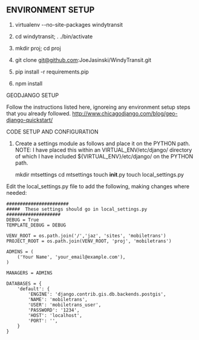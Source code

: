 ENVIRONMENT SETUP
-------
1. virtualenv --no-site-packages windytransit

2. cd windytransit; . ./bin/activate

3. mkdir proj; cd proj

4. git clone git@github.com:JoeJasinski/WindyTransit.git

5. pip install -r requirements.pip

6. npm install 

GEODJANGO SETUP

Follow the instructions listed here, ignoreing any environment setup
steps that you already followed. 
http://www.chicagodjango.com/blog/geo-django-quickstart/


CODE SETUP AND CONFIGURATION

1. Create a settings module as follows and place it on the PYTHON path. 
   NOTE: I have placed this within an VIRTUAL_ENV/etc/django/ directory 
   of which I have included ${VIRTUAL_ENV}/etc/django/ on the PYTHON path.

    mkdir mtsettings
    cd mtsettings
    touch __init__.py
    touch local_settings.py

Edit the local_settings.py file to add the following, making changes where needed: 

    #######################
    #####  These settings should go in local_settings.py
    ####################
    DEBUG = True
    TEMPLATE_DEBUG = DEBUG

    VENV_ROOT = os.path.join('/','jaz', 'sites', 'mobiletrans')
    PROJECT_ROOT = os.path.join(VENV_ROOT, 'proj', 'mobiletrans')
    
    ADMINS = (
        ('Your Name', 'your_email@example.com'),
    )
    
    MANAGERS = ADMINS
    
    DATABASES = {
        'default': {
            'ENGINE': 'django.contrib.gis.db.backends.postgis',
            'NAME': 'mobiletrans',
            'USER': 'mobiletrans_user',
            'PASSWORD': '1234',
            'HOST': 'localhost',
            'PORT': '',
        }
    }

